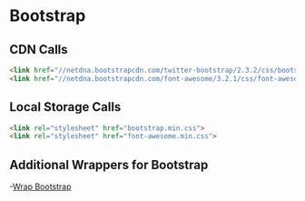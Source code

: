 # Bootstrap

## CDN Calls
```html
<link href="//netdna.bootstrapcdn.com/twitter-bootstrap/2.3.2/css/bootstrap-combined.no-icons.min.css" rel="stylesheet">
<link href="//netdna.bootstrapcdn.com/font-awesome/3.2.1/css/font-awesome.css" rel="stylesheet">

```

## Local Storage Calls
```html
<link rel="stylesheet" href="bootstrap.min.css">
<link rel="stylesheet" href="font-awesome.min.css">
```

## Additional Wrappers for Bootstrap

-[Wrap Bootstrap](https://wrapbootstrap.com) 

